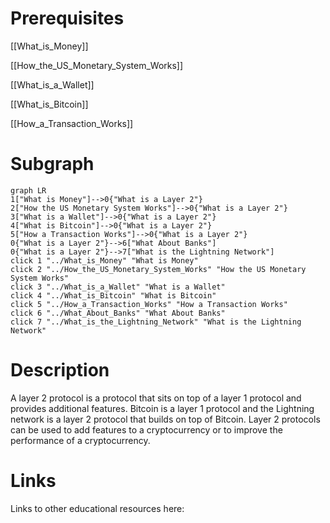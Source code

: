 # Prerequisites
[[What_is_Money]]


[[How_the_US_Monetary_System_Works]]


[[What_is_a_Wallet]]


[[What_is_Bitcoin]]


[[How_a_Transaction_Works]]
# Subgraph

```mermaid
graph LR
1["What is Money"]-->0{"What is a Layer 2"}
2["How the US Monetary System Works"]-->0{"What is a Layer 2"}
3["What is a Wallet"]-->0{"What is a Layer 2"}
4["What is Bitcoin"]-->0{"What is a Layer 2"}
5["How a Transaction Works"]-->0{"What is a Layer 2"}
0{"What is a Layer 2"}-->6["What About Banks"]
0{"What is a Layer 2"}-->7["What is the Lightning Network"]
click 1 "../What_is_Money" "What is Money"
click 2 "../How_the_US_Monetary_System_Works" "How the US Monetary System Works"
click 3 "../What_is_a_Wallet" "What is a Wallet"
click 4 "../What_is_Bitcoin" "What is Bitcoin"
click 5 "../How_a_Transaction_Works" "How a Transaction Works"
click 6 "../What_About_Banks" "What About Banks"
click 7 "../What_is_the_Lightning_Network" "What is the Lightning Network"
```



# Description
A layer 2 protocol is a protocol that sits on top of a layer 1 protocol and provides additional features. Bitcoin is a layer 1 protocol and the Lightning network is a layer 2 protocol that builds on top of Bitcoin. Layer 2 protocols can be used to add features to a cryptocurrency or to improve the performance of a cryptocurrency.

# Links
Links to other educational resources here: